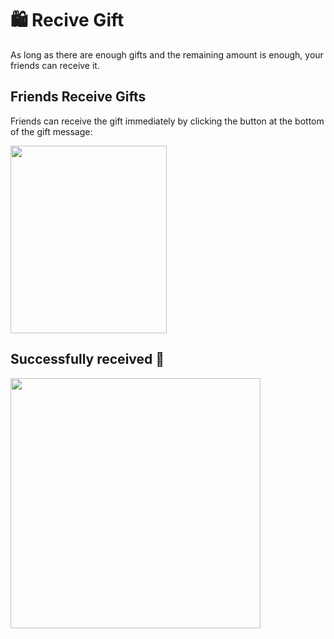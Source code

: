 # 🛍️ Recive Gift

As long as there are enough gifts and the remaining amount is enough, your friends can receive it.

## Friends Receive Gifts

Friends can receive the gift immediately by clicking the button at the bottom of the gift message:

<img src="/image/how-to-use/1733287668870.jpg"  width="250" height="300">

## Successfully received 🎉

<img src="/image/recive-gift/1733372147219.jpg"  width="400" height="400">
